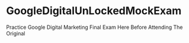 # GoogleDigitalUnLockedMockExam
Practice Google Digital Marketing Final Exam Here Before Attending The Original
